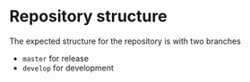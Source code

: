 # Repository structure

The expected structure for the repository is with two branches

- `master` for release
- `develop` for development

